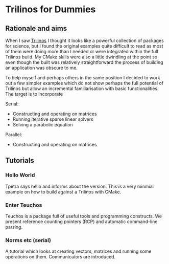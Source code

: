 # Trilinos for Dummies

## Rationale and aims

When I saw [Trilinos](https://trilinos.org/) I thought it looks like a powerful
collection of packages for science, but I found the original examples quite
difficult to read as most of them were doing more than I needed or were
integrated within the full Trilinos build. My CMake skills were also a little
dwindling at the point so even though the built was relatively straightforward
the process of building an application was obscure to me.

To help myself and perhaps others in the same position I decided to work out a
few simpler examples which do not show perhaps the full potential of Trilinos
but allow an incremental familiarisation with basic functionalities. The
target is to incorporate

Serial:
 - Constructing and operating on matrices
 - Running iterative sparse linear solvers
 - Solving a parabolic equation

Parallel:
 - Constructing and operating on matrices


## Tutorials

### Hello World

Tpetra says hello and informs about the version. This is a very minmial example
on how to build against a Trilinos with CMake.

### Enter Teuchos

Teuchos is a package full of useful tools and programming constructs. We
present reference counting pointers (RCP) and automatic command-line parsing.

### Norms etc (serial)

A tutorial which looks at creating vectors, matrices and running some
operations on them. Communicators are introduced.
